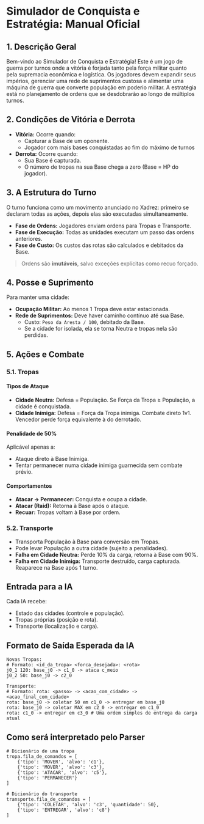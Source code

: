 # Simulador de Conquista e Estratégia: Manual Oficial

## 1. Descrição Geral

Bem-vindo ao Simulador de Conquista e Estratégia! Este é um jogo de guerra por turnos onde a vitória é forjada tanto pela força militar quanto pela supremacia econômica e logística. Os jogadores devem expandir seus impérios, gerenciar uma rede de suprimentos custosa e alimentar uma máquina de guerra que converte população em poderio militar. A estratégia está no planejamento de ordens que se desdobrarão ao longo de múltiplos turnos.

## 2. Condições de Vitória e Derrota

- **Vitória:** Ocorre quando:
  - Capturar a Base de um oponente.
  - Jogador com mais bases conquistadas ao fim do máximo de turnos
- **Derrota:** Ocorre quando:
  - Sua Base é capturada.
  - O número de tropas na sua Base chega a zero (Base = HP do jogador).

## 3. A Estrutura do Turno

O turno funciona como um movimento anunciado no Xadrez: primeiro se declaram todas as ações, depois elas são executadas simultaneamente.

- **Fase de Ordens:** Jogadores enviam ordens para Tropas e Transporte.
- **Fase de Execução:** Todas as unidades executam um passo das ordens anteriores.
- **Fase de Custo:** Os custos das rotas são calculados e debitados da Base.

> Ordens são **imutáveis**, salvo exceções explícitas como recuo forçado.

## 4. Posse e Suprimento

Para manter uma cidade:

- **Ocupação Militar:** Ao menos 1 Tropa deve estar estacionada.
- **Rede de Suprimentos:** Deve haver caminho contínuo até sua Base.
  - Custo: `Peso da Aresta / 100`, debitado da Base.
  - Se a cidade for isolada, ela se torna Neutra e tropas nela são perdidas.

## 5. Ações e Combate

### 5.1. Tropas

#### Tipos de Ataque

- **Cidade Neutra:** Defesa = População. Se Força da Tropa ≥ População, a cidade é conquistada.
- **Cidade Inimiga:** Defesa = Força da Tropa inimiga. Combate direto 1v1. Vencedor perde força equivalente à do derrotado.

#### Penalidade de 50%

Aplicável apenas a:

- Ataque direto à Base Inimiga.
- Tentar permanecer numa cidade inimiga guarnecida sem combate prévio.

#### Comportamentos

- **Atacar -> Permanecer:** Conquista e ocupa a cidade.
- **Atacar (Raid):** Retorna à Base após o ataque.
- **Recuar:** Tropas voltam à Base por ordem.

### 5.2. Transporte

- Transporta População à Base para conversão em Tropas.
- Pode levar População a outra cidade (sujeito a penalidades).
- **Falha em Cidade Neutra:** Perde 10% da carga, retorna à Base com 90%.
- **Falha em Cidade Inimiga:** Transporte destruído, carga capturada. Reaparece na Base após 1 turno.

## Entrada para a IA

Cada IA recebe:

- Estado das cidades (controle e população).
- Tropas próprias (posição e rota).
- Transporte (localização e carga).

## Formato de Saída Esperada da IA

```
Novas Tropas:
# Formato: <id_da_tropa> <forca_desejada>: <rota>
j0_1 120: base_j0 -> c1_0 -> ataca c_meio
j0_2 50: base_j0 -> c2_0

Transporte:
# Formato: rota: <passo> -> <acao_com_cidade> -> <acao_final_com_cidade>
rota: base_j0 -> coletar 50 em c1_0 -> entregar em base_j0
rota: base_j0 -> coletar MAX em c2_0 -> entregar em c1_0
rota: c1_0 -> entregar em c3_0 # Uma ordem simples de entrega da carga atual
```

## Como será interpretado pelo Parser
```
# Dicionário de uma tropa
tropa.fila_de_comandos = [
    {'tipo': 'MOVER', 'alvo': 'c1'},
    {'tipo': 'MOVER', 'alvo': 'c3'},
    {'tipo': 'ATACAR', 'alvo': 'c5'},
    {'tipo': 'PERMANECER'} 
]

# Dicionário do transporte
transporte.fila_de_comandos = [
    {'tipo': 'COLETAR', 'alvo': 'c3', 'quantidade': 50},
    {'tipo': 'ENTREGAR', 'alvo': 'c8'}
]
```